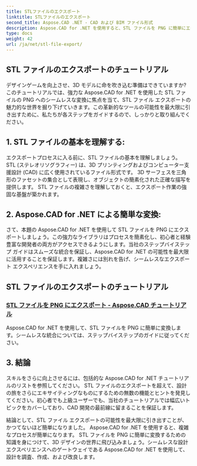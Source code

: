 ```yaml
---
title: STLファイルのエクスポート
linktitle: STLファイルのエクスポート
second_title: Aspose.CAD .NET - CAD および BIM ファイル形式
description: Aspose.CAD for .NET を使用すると、STL ファイルを PNG に簡単にエクスポートできます。ステップバイステップのガイドにより、シームレスな統合が保証されます。 Aspose.CAD For .NET チュートリアルを通じて学習します。
type: docs
weight: 42
url: /ja/net/stl-file-export/
---
```


## STL ファイルのエクスポートのチュートリアル

デザインゲームを向上させ、3D モデルに命を吹き込む準備はできていますか?このチュートリアルでは、強力な Aspose.CAD for .NET を使用した STL ファイルの PNG へのシームレスな変換に焦点を当て、STL ファイル エクスポートの魅力的な世界を掘り下げていきます。この革新的なツールの可能性を最大限に引き出すために、私たちが各ステップをガイドするので、しっかりと取り組んでください。

## 1. STL ファイルの基本を理解する:

エクスポートプロセスに入る前に、STL ファイルの基本を理解しましょう。 STL (ステレオリソグラフィー) は、3D プリンティングおよびコンピューター支援設計 (CAD) に広く使用されているファイル形式です。 3D サーフェスを三角形のファセットの集合として表現し、オブジェクトの簡素化された正確な描写を提供します。 STL ファイルの複雑さを理解しておくと、エクスポート作業の強固な基盤が築かれます。

## 2. Aspose.CAD for .NET による簡単な変換:

さて、本題の Aspose.CAD for .NET を使用して STL ファイルを PNG にエクスポートしましょう。この強力なライブラリはプロセスを簡素化し、初心者と経験豊富な開発者の両方がアクセスできるようにします。当社のステップバイステップ ガイドはスムーズな統合を保証し、Aspose.CAD for .NET の可能性を最大限に活用することを保証します。複雑さには別れを告げ、シームレスなエクスポート エクスペリエンスを手に入れましょう。

## STL ファイルのエクスポートのチュートリアル
### [STL ファイルを PNG にエクスポート - Aspose.CAD チュートリアル](./exporting-stl-files-to-png/)
Aspose.CAD for .NET を使用して、STL ファイルを PNG に簡単に変換します。シームレスな統合については、ステップバイステップのガイドに従ってください。

## 3. 結論

スキルをさらに向上させるには、包括的な Aspose.CAD for .NET チュートリアルのリストを参照してください。 STL ファイルのエクスポートを超えて、設計の旅をさらにエキサイティングなものにするための無数の機能とヒントを発見してください。初心者でも上級ユーザーでも、当社のチュートリアルでは幅広いトピックをカバーしており、CAD 開発の最前線に留まることを保証します。

結論として、STL ファイル エクスポートの可能性を最大限に引き出すことが、かつてないほど簡単になりました。 Aspose.CAD for .NET を使用すると、複雑なプロセスが簡単になります。 STL ファイルを PNG に簡単に変換するための知識を身につけて、3D デザインの世界に飛び込みましょう。シームレスな設計エクスペリエンスへのゲートウェイである Aspose.CAD for .NET を使用して、設計を調査、作成、および改良します。